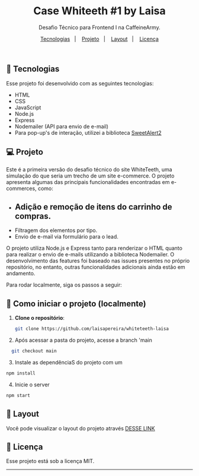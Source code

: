 <h1 align="center"> Case Whiteeth #1 by Laisa </h1>

<p align="center">
Desafio Técnico para Frontend I na CaffeineArmy.
</p>

<p align="center">
  <a href="#-tecnologias">Tecnologias</a>&nbsp;&nbsp;&nbsp;|&nbsp;&nbsp;&nbsp;
  <a href="#-projeto">Projeto</a>&nbsp;&nbsp;&nbsp;|&nbsp;&nbsp;&nbsp;
  <a href="#-layout">Layout</a>&nbsp;&nbsp;&nbsp;|&nbsp;&nbsp;&nbsp;
  <a href="#memo-licença">Licença</a>
</p>

<br>

## 🚀 Tecnologias

Esse projeto foi desenvolvido com as seguintes tecnologias:

- HTML
- CSS
- JavaScript
- Node.js
- Express
- Nodemailer (API para envio de e-mail)
- Para pop-up's de interação, utilizei a biblioteca [SweetAlert2](https://sweetalert2.github.io/)

## 💻 Projeto

Este é a primeira versão do desafio técnico do site WhiteTeeth, uma simulação do que seria um trecho de um site e-commerce. O projeto apresenta algumas das principais funcionalidades encontradas em e-commerces, como:

- Adição e remoção de itens do carrinho de compras.
   - 
- Filtragem dos elementos por tipo.
- Envio de e-mail via formulário para o lead.

O projeto utiliza Node.js e Express tanto para renderizar o HTML quanto para realizar o envio de e-mails utilizando a biblioteca Nodemailer. O desenvolvimento das features foi baseado nas issues presentes no próprio repositório, no entanto, <bold> outras funcionalidades adicionais ainda estão em andamento.</bold>


Para rodar localmente, siga os passos a seguir:

## 🔧 Como iniciar o projeto (localmente)

1. **Clone o repositório**:
   ```sh
   git clone https://github.com/laisapereira/whiteteeth-laisa


2. Após acessar a pasta do projeto, acesse a branch 'main

```sh
  git checkout main
```

3. Instale as dependênciaS do projeto com um
```sh
npm install
```

4. Inicie o server

```sh
npm start
```
## 🔖 Layout

Você pode visualizar o layout do projeto através [DESSE LINK](https://www.figma.com/design/sP5fn1b71hcKeb8I11cUxx/Case-Whiteeth?node-id=64-12918&node-type=frame&t=1X39XbfRzvVlChSk-0)

## :memo: Licença

Esse projeto está sob a licença MIT.

---

